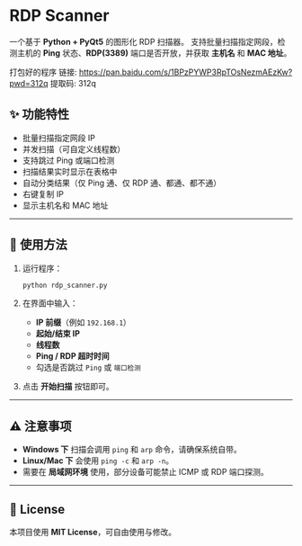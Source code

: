 # RDP Scanner

一个基于 **Python + PyQt5** 的图形化 RDP 扫描器。
支持批量扫描指定网段，检测主机的 **Ping** 状态、**RDP(3389)** 端口是否开放，并获取 **主机名** 和 **MAC 地址**。


打包好的程序
链接: https://pan.baidu.com/s/1BPzPYWP3RpTOsNezmAEzKw?pwd=312q 提取码: 312q
## ✨ 功能特性

* 批量扫描指定网段 IP
* 并发扫描（可自定义线程数）
* 支持跳过 Ping 或端口检测
* 扫描结果实时显示在表格中
* 自动分类结果（仅 Ping 通、仅 RDP 通、都通、都不通）
* 右键复制 IP
* 显示主机名和 MAC 地址

---

## 🚀 使用方法

1. 运行程序：

   ```bash
   python rdp_scanner.py
   ```

2. 在界面中输入：

   * **IP 前缀**（例如 `192.168.1`）
   * **起始/结束 IP**
   * **线程数**
   * **Ping / RDP 超时时间**
   * 勾选是否跳过 `Ping` 或 `端口检测`

3. 点击 **开始扫描** 按钮即可。

---


## ⚠️ 注意事项

* **Windows 下** 扫描会调用 `ping` 和 `arp` 命令，请确保系统自带。
* **Linux/Mac 下** 会使用 `ping -c` 和 `arp -n`。
* 需要在 **局域网环境** 使用，部分设备可能禁止 ICMP 或 RDP 端口探测。

---

## 📜 License

本项目使用 **MIT License**，可自由使用与修改。

